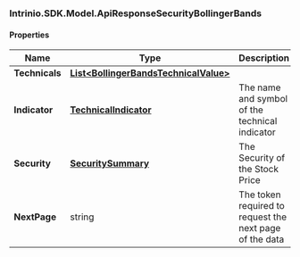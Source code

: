 [//]: # (CLASS:Intrinio.SDK.Model.ApiResponseSecurityBollingerBands)

[//]: # (KIND:object)

### Intrinio.SDK.Model.ApiResponseSecurityBollingerBands
#### Properties

[//]: # (START_DEFINITION)

Name | Type | Description
------------ | ------------- | -------------
**Technicals** | [**List&lt;BollingerBandsTechnicalValue&gt;**](BollingerBandsTechnicalValue.md) |  &nbsp;
**Indicator** | [**TechnicalIndicator**](TechnicalIndicator.md) | The name and symbol of the technical indicator &nbsp;
**Security** | [**SecuritySummary**](SecuritySummary.md) | The Security of the Stock Price &nbsp;
**NextPage** | string | The token required to request the next page of the data &nbsp;

[//]: # (END_DEFINITION)


[//]: # (CONTAINED_CLASS:Intrinio.SDK.Model.BollingerBandsTechnicalValue)


[//]: # (CONTAINED_CLASS:Intrinio.SDK.Model.TechnicalIndicator)


[//]: # (CONTAINED_CLASS:Intrinio.SDK.Model.SecuritySummary)


